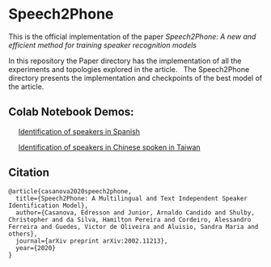 # Speech2Phone
This is the official implementation of the  paper *Speech2Phone: A new and efficient method for training speaker recognition models*

In this repository the Paper directory has the implementation of all the experiments and topologies explored in the article.
  The Speech2Phone directory presents the implementation and checkpoints of the best model of the article.

## Colab Notebook Demos:

     [Identification of speakers in Spanish](https://colab.research.google.com/drive/1POsM0G7F-sZRHRp6bJt4Ym3rzVn-EcyU)

     [Identification of speakers in Chinese spoken in Taiwan](https://colab.research.google.com/drive/1PV4FTQDhNIu1BZKrF3Ehe1VY8LgGK-0i)


## Citation

```
@article{casanova2020speech2phone,
  title={Speech2Phone: A Multilingual and Text Independent Speaker Identification Model},
  author={Casanova, Edresson and Junior, Arnaldo Candido and Shulby, Christopher and da Silva, Hamilton Pereira and Cordeiro, Alessandro Ferreira and Guedes, Victor de Oliveira and Aluisio, Sandra Maria and others},
  journal={arXiv preprint arXiv:2002.11213},
  year={2020}
}

```
